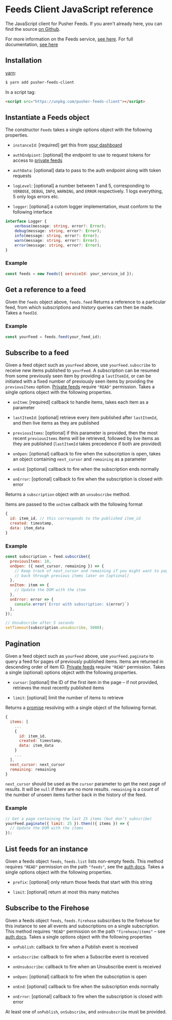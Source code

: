 # Feeds Client JavaScript reference

The JavaScript client for Pusher Feeds. If you aren't already here, you can
find the source [on Github](https://github.com/pusher/feeds-client-js).

For more information on the Feeds service, [see
here](https://pusher.com/feeds). For full documentation, [see
here](https://docs.pusher.com/feeds)

## Installation

[yarn](https://yarnpkg.com/):

```sh
$ yarn add pusher-feeds-client
```

In a script tag:

```html
<script src="https://unpkg.com/pusher-feeds-client"></script>
```

## Instantiate a Feeds object

The constructor `Feeds` takes a single options object with the following
properties.

- `instanceId`: [required] get this from [your
  dashboard](https://dash.pusher.com)

- `authEndpiont`: [optional] the endpoint to use to request tokens for access
  to [private feeds](http://docs.pusher.com/feeds/concepts/private-feeds)

- `authData`: [optional] data to pass to the auth endpoint along with token
  requests

- `logLevel`: [optional] a number between 1 and 5, corresponding to `VERBOSE`,
  `DEBUG`, `INFO`, `WARNING`, and `ERROR` respectively. 1 logs everything, 5
  only logs errors etc.

- `logger`: [optional] a cutom logger implementation, must conform to the
  following interface

```ts
interface Logger {
    verbose(message: string, error?: Error);
    debug(message: string, error?: Error);
    info(message: string, error?: Error);
    warn(message: string, error?: Error);
    error(message: string, error?: Error);
}
```

### Example

```js
const feeds = new Feeds({ serviceId: your_service_id });
```

## Get a reference to a feed

Given the `feeds` object above, `feeds.feed` Returns a reference to a
particular feed, from which subscriptions and history queries can then be made.
Takes a `feedId`.

### Example

```js
const yourFeed = feeds.feed(your_feed_id);
```

## Subscribe to a feed

Given a feed object such as `yourFeed` above, use `yourFeed.subscribe` to
receive new items published to `yourFeed`. A subscription can be resumed from
some previously seen item by providing a `lastItemId`, or can be initiated
with a fixed number of previously seen items by providing the `previousItems`
option.  [Private
feeds](http://docs.pusher.com/feeds/concepts/private-feeds) require `"READ"`
permission. Takes a single options object with the following properties.

- `onItem`: [required] callback to handle items, takes each item as a parameter

- `lastItemId`: [optional] retrieve every item published after `lastItemId`,
  and then live items as they are published

- `previousItems`: [optional] if this parameter is provided, then the most recent
  `previousItems` items will be retrieved, followed by live items as they are
  published (`lastItemId` takes precedence if both are provided)

- `onOpen`: [optional] callback to fire when the subscription is open, takes an
  object containing `next_cursor` and `remaining` as a parameter

- `onEnd`: [optional] callback to fire when the subscription ends normally

- `onError`: [optional] callback to fire when the subscription is closed with
  error

Returns a `subscription` object with an `unsubscribe` method.

Items are passed to the `onItem` callback with the following format

```js
{
  id: item_id, // this corresponds to the published item_id
  created: timestamp,
  data: item_data
}
```

### Example

```js
const subscription = feed.subscribe({
  previousItems: 10,
  onOpen: ({ next_cursor, remaining }) => {
    // Keep track of next_cursor and remaining if you might want to paginate
    // back through previous items later on [optional]
  },
  onItem: item => {
    // Update the DOM with the item
  },
  onError: error => {
    console.error(`Error with subscription: ${error}`)
  },
});

// Unsubscribe after 5 seconds
setTimeout(subscription.unsubscribe, 5000);
```

## Pagination

Given a feed object such as `yourFeed` above, use `yourFeed.paginate` to query a
feed for pages of previously published items. Items are returned in descending
order of item ID. [Private
feeds](http://docs.pusher.com/feeds/concepts/private-feeds) require `"READ"`
permission. Takes a single (optional) options object with the following
properties.

- `cursor`: [optional] the ID of the first item in the page – if not provided,
  retrieves the most recently published items

- `limit`: [optional] limit the number of items to retrieve

Returns a [promise](https://mdn.io/promise) resolving with a single object of
the following format.

```js
{
  items: [
    ...
    {
      id: item_id,
      created: timestamp,
      data: item_data
    }
    ...
  ],
  next_cursor: next_cursor
  remaining: remaining
}
```

`next_cursor` should be used as the `cursor` parameter to get the next page of
results. It will be `null` if there are no more results. `remaining` is a count
of the number of unseen items further back in the history of the feed.

### Example

```js
// Get a page containing the last 25 items (but don’t subscribe)
yourFeed.paginate({ limit: 25 }).then(({ items }) => {
  // Update the DOM with the items
});
```

## List feeds for an instance

Given a feeds object `feeds`, `feeds.list` lists non-empty feeds. This method
requires `"READ"` permission on the path `"feeds"`, see the [auth
docs](http://docs.pusher.com/feeds/concepts/private-feeds).
Takes a single options object with the following properties.

- `prefix`: [optional] only return those feeds that start with this string

- `limit`: [optional] return at most this many matches

## Subscribe to the Firehose

Given a feeds object `feeds`, `feeds.firehose` subscribes to the firehose for
this instance to see all events and subscriptions on a single subscription.
This method requires `"READ"` permission on the path `"firehose/items"` – see
[auth docs](http://docs.pusher.com/feeds/concepts/private-feeds).  Takes a
single options object with the following properties

- `onPublish`: callback to fire when a Publish event is received

- `onSubscribe`: callback to fire when a Subscribe event is received

- `onUnsubscribe`: callback to fire when an Unsubscribe event is received

- `onOpen`: [optional] callback to fire when the subscription is open

- `onEnd`: [optional] callback to fire when the subscription ends normally

- `onError`: [optional] callback to fire when the subscription is closed with
  error

At least one of `onPublish`, `onSubscribe`, and `onUnsubscribe` must be
provided.
